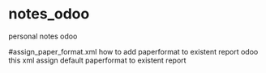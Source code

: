 # notes_odoo
personal notes odoo

#assign_paper_format.xml
how to add paperformat to existent report odoo
this xml assign default paperformat to existent report
